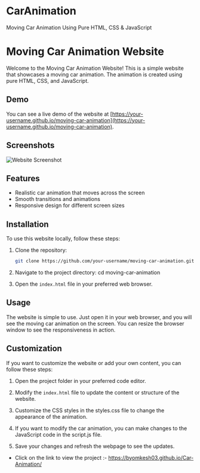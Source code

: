 # CarAnimation
Moving Car Animation Using Pure HTML, CSS &amp; JavaScript



# Moving Car Animation Website

Welcome to the Moving Car Animation Website! This is a simple website that showcases a moving car animation. The animation is created using pure HTML, CSS, and JavaScript.

## Demo

You can see a live demo of the website at [https://your-username.github.io/moving-car-animation](https://your-username.github.io/moving-car-animation).

## Screenshots

![Website Screenshot](screenshots/screenshot.png)

## Features

- Realistic car animation that moves across the screen
- Smooth transitions and animations
- Responsive design for different screen sizes

## Installation

To use this website locally, follow these steps:

1. Clone the repository:

   ```bash
   git clone https://github.com/your-username/moving-car-animation.git
   
2. Navigate to the project directory: cd moving-car-animation

3. Open the  `index.html` file in your preferred web browser.

## Usage
The website is simple to use. Just open it in your web browser, and you will see the moving car animation on the screen. You can resize the browser window to see the responsiveness in action.

## Customization
If you want to customize the website or add your own content, you can follow these steps:

1. Open the project folder in your preferred code editor.

2. Modify the `index.html` file to update the content or structure of the website.

3. Customize the CSS styles in the styles.css file to change the appearance of the animation.

4. If you want to modify the car animation, you can make changes to the JavaScript code in the script.js file.

5. Save your changes and refresh the webpage to see the updates.













* Click on the link to view the project :- https://byomkesh03.github.io/Car-Animation/
